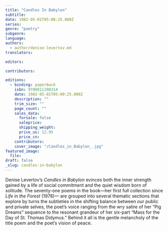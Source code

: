 ```yaml
---
title: "Candles In Babylon"
subtitle:
date: 1982-05-01T05:00:25.000Z
series:
genre: "poetry"
subgenre:
language:
authors:
  - author/denise-levertov.md
translators:

editors:

contributors:

editions:
  - binding: paperback
    isbn: 9780811208314
    date: 1982-05-01T05:00:25.000Z
    description: ""
    trim_size: ""
    page_count: ""
    sales_data:
      forsale: false
      saleprice:
      shipping_weight:
      price_us: 12.95
      price_cn:
    contributors:
    cover_image: "/Candles_in_Babylon_.jpg"
featured_image:
  file:
draft: false
_slug: candles-in-babylon
---
```


Denise Levertov’s _Candles in Babylon_ evinces both the inner strength gained by a life of social commitment and the quiet wisdom born of solitude. The seventy-one poems in the book—her first full collection since _Life in the Forest_ (1978)— are grouped into several thematic sections that explore by turns the subtleties in the shifting balance between our public and private selves, the poet’s voice ranging from the wry satire of her “Pig Dreams” sequence to the resonant grandeur of her six-part “Mass for the Day of St. Thomas Didymus.” Behind it all is the gentle melancholy of the title poem and the poet’s vision of peace.

